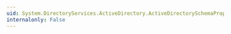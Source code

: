 ```yaml
---
uid: System.DirectoryServices.ActiveDirectory.ActiveDirectorySchemaProperty.RangeUpper
internalonly: False
---
```

